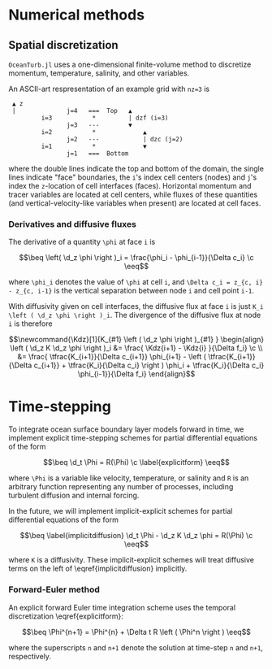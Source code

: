 # Numerical methods

```math
\newcommand{\c}{\, ,}
\newcommand{\p}{\, .}
\newcommand{\d}{\partial}

\newcommand{\r}[1]{\mathrm{#1}}

\newcommand{\ee}{\mathrm{e}}

\newcommand{\beq}{\begin{equation}}
\newcommand{\eeq}{\end{equation}}

\newcommand{\beqs}{\begin{gather}}
\newcommand{\eeqs}{\end{gather}}
```

## Spatial discretization

`OceanTurb.jl` uses a one-dimensional finite-volume method
to discretize momentum, temperature, salinity, and other variables.

An ASCII-art respresentation of an example grid with `nz=3` is

```text
 ▲ z
 |              j=4   ===  Top   ▲              
         i=3           *         | dzf (i=3)
                j=3   ---        ▼
         i=2           *             ▲            
                j=2   ---            | dzc (j=2)
         i=1           *             ▼  
                j=1   ===  Bottom
```

where the double lines indicate the top and bottom of the domain,
the single lines indicate "face" boundaries, the
`i`'s index cell centers (nodes) and `j`'s index the ``z``-location
of cell interfaces (faces).
Horizontal momentum and tracer variables are located at cell centers,
while fluxes of these quantities (and vertical-velocity-like variables when present)
are located at cell faces.

### Derivatives and diffusive fluxes

The derivative of a quantity ``\phi`` at face ``i`` is

```math
\beq
\left( \d_z \phi \right )_i = \frac{\phi_i - \phi_{i-1}}{\Delta c_i} \c
\eeq
```

where ``\phi_i`` denotes the value of ``\phi`` at cell ``i``, and
``\Delta c_i = z_{c, i} - z_{c, i-1}`` is the vertical separation between
node ``i`` and cell point ``i-1``.

With diffusivity given on cell interfaces, the diffusive flux
at face ``i`` is just ``K_i \left ( \d_z \phi \right )_i``.
The divergence of the diffusive flux at node ``i`` is therefore

```math
\newcommand{\Kdz}[1]{K_{#1} \left ( \d_z \phi \right )_{#1} }
\begin{align}
\left ( \d_z K \d_z \phi \right )_i &= \frac{ \Kdz{i+1} - \Kdz{i} }{\Delta f_i} \c \\
&= \frac{
          \tfrac{K_{i+1}}{\Delta c_{i+1}} \phi_{i+1}
        - \left ( \tfrac{K_{i+1}}{\Delta c_{i+1}} + \tfrac{K_i}{\Delta c_i} \right ) \phi_i
         + \tfrac{K_i}{\Delta c_i} \phi_{i-1}}{\Delta f_i}
\end{align}
```

# Time-stepping

To integrate ocean surface boundary layer models forward in time,
we implement explicit time-stepping schemes for partial differential
equations of the form

```math
\beq
\d_t \Phi = R(\Phi) \c
\label{explicitform}
\eeq
```

where ``\Phi`` is a variable like velocity, temperature, or salinity and ``R``
is an arbitrary function representing any number of processes, including turbulent
diffusion and internal forcing.

In the future, we will implement implicit-explicit schemes for partial
differential equations of the form
```math
\beq \label{implicitdiffusion}
\d_t \Phi - \d_z K \d_z \phi = R(\Phi) \c
\eeq
```
where ``K`` is a diffusivity.
These implicit-explicit schemes will treat diffusive terms on the left
of \eqref{implicitdiffusion} implicitly.

### Forward-Euler method

An explicit forward Euler time integration scheme uses
the temporal discretization \eqref{explicitform}:

```math
\beq
\Phi^{n+1} = \Phi^{n} + \Delta t R \left ( \Phi^n \right )
\eeq
```

where the superscripts ``n`` and ``n+1`` denote the solution at
time-step ``n`` and ``n+1``, respectively.
